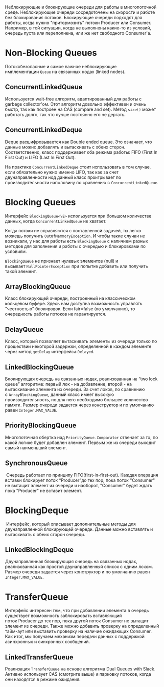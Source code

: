 Неблокирующие и блокирующие очереди для работы в многопоточной среде. Неблокирующие очереди сосредоточены на скорости и работе без блокирования потоков. Блокирующие очереди подходят для работы, когда нужно "притормозить" потоки Producer или Consumer. Например, в той ситуации, когда не выполнены какие-то из условий, очередь пуста или переполнена, или же нет свободного Consumer'a.

# Non-Blocking Queues

Потокобезопасные и самое важное неблокирующие имплементации `Queue` на связанных нодах (linked nodes).

## ConcurrentLinkedQueue

Используется wait-free алгоритм, адаптированный для работы с garbage collector'ом. Этот алгоритм довольно эффективен и очень быстр, так как построен на CAS (compare and set). Метод `size()` может работать долго, так что лучше постоянно его не дергать.

## ConcurrentLinkedDeque

Deque расшифровывается как Double ended queue. Это означает, что данные можно добавлять и вытаскивать с обеих сторон. Соответственно, класс поддерживает оба режима работы: FIFO (First In First Out) и LIFO (Last In First Out).

На практике `ConcurrentLinkedDeque` стоит использовать в том случае, если обязательно нужно именно LIFO, так как за счет двунаправленности нод данный класс проигрывает по производительности наполовину по сравнению с `ConcurrentLinkedQueue`.

# Blocking Queues

Интерфейс `BlockingQueue<\E>` используется при большом количестве данных, когда `ConcurrentLinkedQueue` не хватает.

Когда потоки не справляются с поставленной задачей, ты легко можешь получить `OutOfMemmoryException`. И чтобы такие случаи не возникали, у нас для работы есть `BlockingQueue` c наличием разных методов для заполнения и работы с очередью и блокировками по условиям.

`BlockingQueue` не признает нулевых элементов (null) и вызывает `NullPointerException` при попытке добавить или получить такой элемент.

## ArrayBlockingQueue

Класс блокирующей очереди, построенный на классическом кольцевом буфере. Здесь нам доступна возможность управлять "честностью" блокировок. Если fair=false (по умолчанию), то очередность работы потоков не гарантируется.

## DelayQueue

Класс, который позволяет вытаскивать элементы из очереди только по прошествии некоторой задержки, определенной в каждом элементе через метод `getDelay` интерфейса `Delayed`.

## LinkedBlockingQueue

Блокирующая очередь на связанных нодах, реализованная на “two lock queue” алгоритме: первый лок - на добавление, второй - на вытаскивание элемента из очереди. За счет локов, по сравнению с `ArrayBlockingQueue`, данный класс имеет высокую производительность, но для него необходимо большее количество памяти. Размер очереди задается через конструктор и по умолчанию равен `Integer.MAX_VALUE`.

## PriorityBlockingQueue

Многопоточная обертка над `PriorityQueue`. `Comparator` отвечает за то, по какой логике будет добавлен элемент. Первым же из очереди выходит самый наименьший элемент.

## SynchronousQueue

 Очередь работает по принципу FIFO(first-in-first-out). Каждая операция вставки блокирует поток “Producer”до тех пор, пока поток "Consumer" не вытащит элемент из очереди и наоборот, "Consumer" будет ждать пока "Producer" не вставит элемент.

# BlockingDeque

 Интерфейс, который описывает дополнительные методы для двунаправленной блокирующей очереди. Данные можно вставлять и вытаскивать с обеих сторон очереди.

## LinkedBlockingDeque

Двунаправленная блокирующая очередь на связанных нодах, реализованная как простой двунаправленный список с одним локом. Размер очереди задается через конструктор и по умолчанию равен `Integer.MAX_VALUE`.

# TransferQueue

Интерфейс интересен тем, что при добавлении элемента в очередь существует возможность заблокировать вставляющий поток Producer до тех пор, пока другой поток Consumer не вытащит элемент из очереди. Также можно добавить проверку на определенный тайм-аут или выставить проверку на наличие ожидающих Consumer. Как итог, мы получаем механизм передачи данных с поддержкой асинхронных и синхронных сообщений.

## LinkedTransferQueue

Реализация `TransferQueue` на основе алгоритма Dual Queues with Slack. Активно использует CAS (смотрите выше) и парковку потоков, когда они находятся в режиме ожидания.